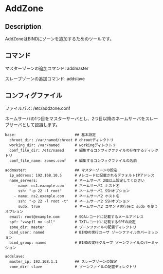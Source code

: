 
AddZone
====

Description
-----------
AddZoneはBINDにゾーンを追加するためのツールです。

コマンド
------
マスターゾーンの追加コマンド: addmaster

スレーブゾーンの追加コマンド: addslave

コンフィグファイル
---------------
ファイルパス: /etc/addzone.conf

ネームサーバの1つ目をマスターサーバとし、2つ目以降のネームサーバをスレーブサーバとして認識します。

```
base:                           ## 基本設定
  chroot_dir: /var/named/chroot # chrootディレクトリ
  working_dir: /var/named       # workingディレクトリ
  conf_file_dir: /etc/named     # 編集するコンフィグファイルの存在するディレクトリ
  conf_file_name: zones.conf    # 編集するコンフィグファイルの名前

addmaster:                      ## マスターゾーンの設定
  ip_address: 192.168.10.5      # Aレコードに記載されるデフォルトIPアドレス
  name_servers:                 # ネームサーバ 2個以上設定してください
    - name: ns1.example.com     # ネームサーバ1 ホスト名
      ssh: "-p 22 -l root"      # ネームサーバ1 SSHオプション
    - name: ns2.example.com     # ネームサーバ2 ホスト名
      ssh: "-p 22 -l root -t"   # ネームサーバ2 SSHオプション
      sudo: true                # ネームサーバ2 コマンド実行時に sudo を使うオプション
  email: root@example.com       # SOAレコードに記載するメールアドレス
  spf: "v=spf1 mx ~all"         # TXTレコードに記載するSPFの設定
  zone_dir: master              # ゾーンファイルの配置ディレクトリ
  bind_user: named              # BINDの実行ユーザ ゾーンファイルのパーミッション
  bind_group: named             # BINDの実行グループ ゾーンファイルのパーミッション

addslave:
  master_ip: 192.168.1.1        ## スレーブゾーンの設定
  zone_dir: slave               # ゾーンファイルの配置ディレクトリ
```
